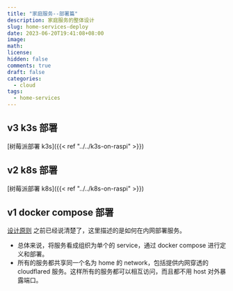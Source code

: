 ```yaml
---
title: "家庭服务--部署篇"
description: 家庭服务的整体设计
slug: home-services-deploy
date: 2023-06-20T19:41:08+08:00
image:
math:
license:
hidden: false
comments: true
draft: false
categories:
  - cloud
tags:
  - home-services
---
```


## v3 k3s 部署

[树莓派部署 k3s]({{< ref "../../k3s-on-raspi" >}})

## v2 k8s 部署

[树莓派部署 k8s]({{< ref "../../k8s-on-raspi" >}})

## v1 docker compose 部署

[设计原则](../home-services-guide/) 之前已经说清楚了，这里描述的是如何在内网部署服务。

- 总体来说，将服务看成组织为单个的 service，通过 docker compose 进行定义和部署。
- 所有的服务都共享同一个名为 home 的 network，包括提供内网穿透的 cloudflared 服务。这样所有的服务都可以相互访问，而且都不用 host 对外暴露端口。
